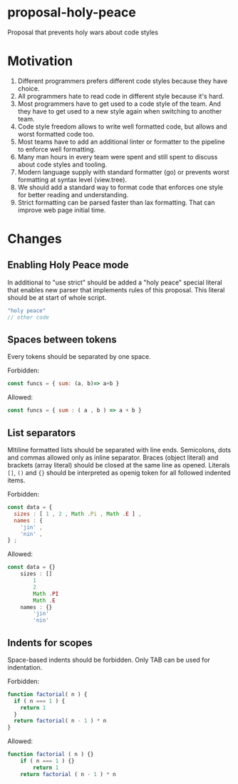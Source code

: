# proposal-holy-peace

Proposal that prevents holy wars about  code styles

# Motivation

1. Different programmers prefers different code styles because they have choice.
2. All programmers hate to read code in different style because it's hard.
3. Most programmers have to get used to a code style of the team. And they have to get used to a new style again when switching to another team.
4. Code style freedom allows to write well formatted code, but allows and worst formatted code too.
5. Most teams have to add an additional linter or formatter to the pipeline to enforce well formatting.
6. Many man hours in every team were spent and still spent to discuss about code styles and tooling.
7. Modern language supply with standard formatter (go) or prevents worst formatting at syntax level (view.tree).
8. We should add a standard way to format code that enforces one style for better reading and understanding.
9. Strict formatting can be parsed faster than lax formatting. That can improve web page initial time.

# Changes

## Enabling Holy Peace mode

In additional to "use strict" should be added a "holy peace" special literal that enables new parser that implements rules of this proposal. This literal should be at start of whole script.

```javascript
"holy peace"
// other code
```

## Spaces between tokens

Every tokens should be separated by one space.

Forbidden:

```javascript
const funcs = { sum: (a, b)=> a+b }
```

Allowed:

```javascript
const funcs = { sum : ( a , b ) => a + b }
```

## List separators

Mltiline formatted lists should be separated with line ends. Semicolons, dots and commas allowed only as inline separator. Braces (object literal) and brackets (array literal) should be closed at the same line as opened. Literals `[]`, `()` and `{}` should be interpreted as openig token for all followed indented items.

Forbidden:

```javascript
const data = {
  sizes : [ 1 , 2 , Math .Pi , Math .E ] ,
  names : {
    'jin' ,
    'nin' ,
} ;
```

Allowed:

```javascript
const data = {}
	sizes : []
		1
		2
		Math .PI
		Math .E
	names : {}
		'jin'
		'nin'
```

## Indents for scopes

Space-based indents should be forbidden. Only TAB can be used for indentation.

Forbidden:

```javascript
function factorial( n ) {
  if ( n === 1 ) {
    return 1
  }
  return factorial( n - 1 ) * n
}
```

Allowed:

```javascript
function factorial ( n ) {}
	if ( n === 1 ) {}
		return 1
	return factorial ( n - 1 ) * n
```

